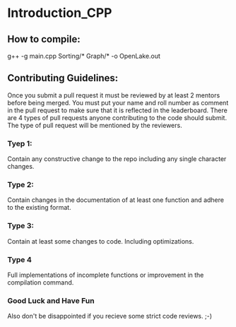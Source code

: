 # Introduction_CPP

## How to compile:
g++ -g main.cpp Sorting/* Graph/* -o OpenLake.out

## Contributing Guidelines:
Once you submit a pull request it must be reviewed by at least 2 mentors before being merged.
You must put your name and roll number as comment in the pull request to make sure that it is reflected in the leaderboard.
There are 4 types of pull requests anyone contributing to the code should submit.
The type of pull request will be mentioned by the reviewers.

### Tyep 1:

Contain any constructive change to the repo including any single character changes.

### Type 2:

Contain changes in the documentation of at least one function and adhere to the existing format.

### Type 3:

Contain at least some changes to code. Including optimizations.

### Type 4

Full implementations of incomplete functions or improvement in the compilation command.

### Good Luck and Have Fun

Also don't be disappointed if you recieve some strict code reviews. ;-)
